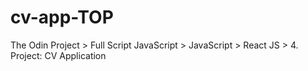 # cv-app-TOP
The Odin Project > Full Script JavaScript > JavaScript > React JS > 4. Project: CV Application